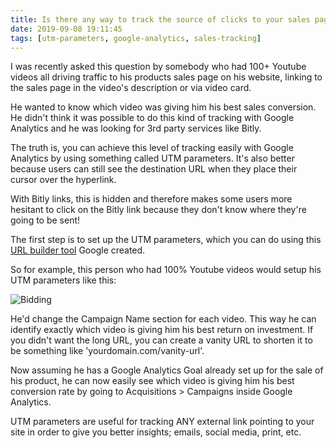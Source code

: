 ```yaml
---
title: Is there any way to track the source of clicks to your sales page?
date: 2019-09-08 19:11:45
tags: [utm-parameters, google-analytics, sales-tracking]
---
```


I was recently asked this question by somebody who had 100+ Youtube videos all driving traffic to his products sales page on his website, linking to the sales page in the video's description or via video card.

He wanted to know which video was giving him his best sales conversion. He didn't think it was possible to do this kind of tracking with Google Analytics and he was looking for 3rd party services like Bitly. 

The truth is, you can achieve this level of tracking easily with Google Analytics by using something called UTM parameters. It's also better because users can still see the destination URL when they place their cursor over the hyperlink. 

With Bitly links, this is hidden and therefore makes some users more hesitant to click on the Bitly link because they don't know where they're going to be sent!

The first step is to set up the UTM parameters, which you can do using this [URL builder tool](https://ga-dev-tools.appspot.com/campaign-url-builder/) Google created.

So for example, this person who had 100% Youtube videos would setup his UTM parameters like this:

![Bidding](/content/utmparameters.jpg)

He'd change the Campaign Name section for each video. This way he can identify exactly which video is giving him his best return on investment. If you didn't want the long URL, you can create a vanity URL to shorten it to be something like 'yourdomain.com/vanity-url'.

Now assuming he has a Google Analytics Goal already set up for the sale of his product, he can now easily see which video is giving him his best conversion rate by going to Acquisitions > Campaigns inside Google Analytics. 

UTM parameters are useful for tracking ANY external link pointing to your site in order to give you better insights; emails, social media, print, etc.